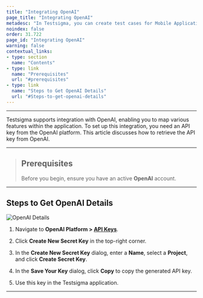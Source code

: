 ```yaml
---
title: "Integrating OpenAI"
page_title: "Integrating OpenAI"
metadesc: "In Testsigma, you can create test cases for Mobile Applications using Testsigma Copilot | Learn how to create test cases for Mobile Applications using GenAI capabilities"
noindex: false
order: 31.722
page_id: "Integrating OpenAI"
warning: false
contextual_links:
- type: section
  name: "Contents"
- type: link
  name: "Prerequisites"
  url: "#prerequisites"
- type: link
  name: "Steps to Get OpenAI Details"
  url: "#Steps-to-get-openai-details"
---
```


---

Testsigma supports integration with OpenAI, enabling you to map various features within the application. To set up this integration, you need an API key from the OpenAI platform. This article discusses how to retrieve the API key from OpenAI.

---

> ## **Prerequisites**
> 
> Before you begin, ensure you have an active **OpenAI** account.

---

## **Steps to Get OpenAI Details**

   ![OpenAI Details](https://s3.amazonaws.com/static-docs.testsigma.com/new_images/projects/applications/OpenAI_Details.png)


1. Navigate to **OpenAI Platform > [API Keys](https://platform.openai.com/api-keys)**.

2. Click **Create New Secret Key** in the top-right corner.

3. In the **Create New Secret Key** dialog, enter a **Name**, select a **Project**, and click **Create Secret Key**.

4. In the **Save Your Key** dialog, click **Copy** to copy the generated API key. 

5. Use this key in the Testsigma application.


---